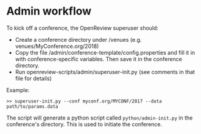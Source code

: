 # Admin workflow
To kick off a conference, the OpenReview superuser should:
- Create a conference directory under /venues (e.g. venues/MyConference.org/2018)
- Copy the file /admin/conference-template/config.properties and fill it in with conference-specific variables. Then save it in the conference directory.
- Run openreview-scripts/admin/superuser-init.py (see comments in that file for details)


Example:

```
>> superuser-init.py --conf myconf.org/MYCONF/2017 --data path/to/params.data
```

The script will generate a python script called `python/admin-init.py` in the conference's directory. This is used to initiate the conference.
